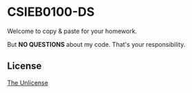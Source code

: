 # CSIEB0100-DS

Welcome to copy & paste for your homework.

But **NO QUESTIONS** about my code. That's your responsibility.

## License
[The Unlicense](LICENSE.txt)
